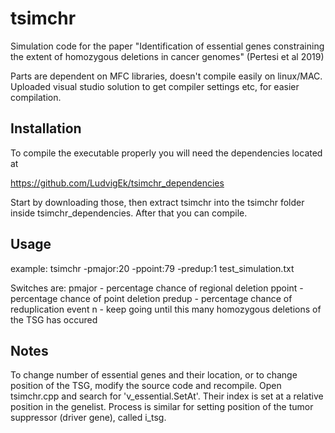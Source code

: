 tsimchr
========

Simulation code for the paper "Identification of essential genes constraining the extent of homozygous deletions in cancer genomes" (Pertesi et al 2019)

Parts are dependent on MFC libraries, doesn't compile easily on linux/MAC. Uploaded visual studio solution to get compiler settings etc, for easier compilation.

Installation
------------

To compile the executable properly you will need the dependencies located at 

https://github.com/LudvigEk/tsimchr_dependencies

Start by downloading those, then extract tsimchr into the tsimchr folder inside tsimchr_dependencies. After that you can compile.

Usage
--------

example:
tsimchr -pmajor:20 -ppoint:79 -predup:1 test_simulation.txt

Switches are:
pmajor - percentage chance of regional deletion
ppoint - percentage chance of point deletion
predup - percentage chance of reduplication event
n - keep going until this many homozygous deletions of the TSG has occured

Notes
--------
To change number of essential genes and their location, or to change position of the TSG, modify the source code and recompile.
Open tsimchr.cpp and search for 'v_essential.SetAt'. Their index is set at a relative position in the genelist. 
Process is similar for setting position of the tumor suppressor (driver gene), called i_tsg.
